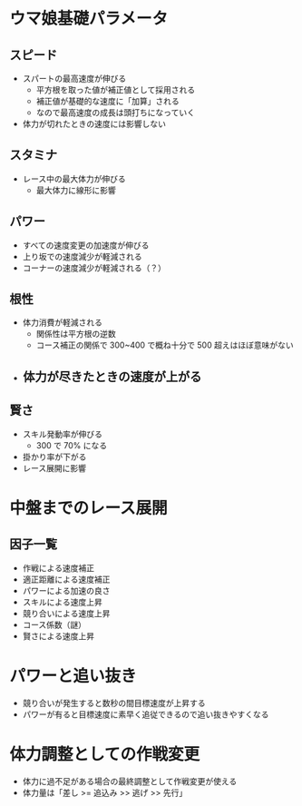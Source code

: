 # ウマ娘基礎パラメータ

## スピード
- スパートの最高速度が伸びる
    - 平方根を取った値が補正値として採用される
    - 補正値が基礎的な速度に「加算」される
    - なので最高速度の成長は頭打ちになっていく
- 体力が切れたときの速度には影響しない

## スタミナ
- レース中の最大体力が伸びる
    - 最大体力に線形に影響

## パワー
- すべての速度変更の加速度が伸びる
- 上り坂での速度減少が軽減される
- コーナーの速度減少が軽減される（？）

## 根性
- 体力消費が軽減される
    - 関係性は平方根の逆数
    - コース補正の関係で 300~400 で概ね十分で 500 超えはほぼ意味がない
- 体力が尽きたときの速度が上がる
    - 

## 賢さ
- スキル発動率が伸びる
    - 300 で 70% になる
- 掛かり率が下がる
- レース展開に影響

# 中盤までのレース展開

## 因子一覧
- 作戦による速度補正
- 適正距離による速度補正
- パワーによる加速の良さ
- スキルによる速度上昇
- 競り合いによる速度上昇
- コース係数（謎）
- 賢さによる速度上昇

# パワーと追い抜き
- 競り合いが発生すると数秒の間目標速度が上昇する
- パワーが有ると目標速度に素早く追従できるので追い抜きやすくなる

# 体力調整としての作戦変更
- 体力に過不足がある場合の最終調整として作戦変更が使える
- 体力量は「差し >= 追込み >> 逃げ >> 先行」
